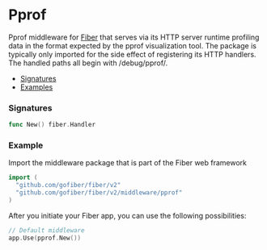 # Pprof
Pprof middleware for [Fiber](https://github.com/gofiber/fiber) that serves via its HTTP server runtime profiling data in the format expected by the pprof visualization tool. The package is typically only imported for the side effect of registering its HTTP handlers. The handled paths all begin with /debug/pprof/.

- [Signatures](#signatures)
- [Examples](#examples)

### Signatures
```go
func New() fiber.Handler
```

### Example
Import the middleware package that is part of the Fiber web framework
```go
import (
  "github.com/gofiber/fiber/v2"
  "github.com/gofiber/fiber/v2/middleware/pprof"
)
```

After you initiate your Fiber app, you can use the following possibilities:
```go
// Default middleware
app.Use(pprof.New())
```
